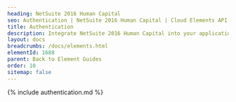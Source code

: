 ```yaml
---
heading: NetSuite 2016 Human Capital
seo: Authentication | NetSuite 2016 Human Capital | Cloud Elements API Docs
title: Authentication
description: Integrate NetSuite 2016 Human Capital into your application via the Cloud Elements APIs.
layout: docs
breadcrumbs: /docs/elements.html
elementId: 1688
parent: Back to Element Guides
order: 10
sitemap: false
---
```


{% include authentication.md %}
